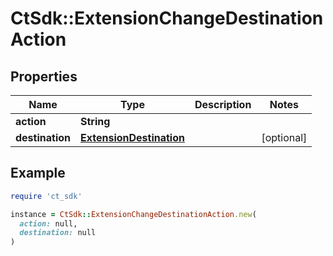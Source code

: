# CtSdk::ExtensionChangeDestinationAction

## Properties

| Name | Type | Description | Notes |
| ---- | ---- | ----------- | ----- |
| **action** | **String** |  |  |
| **destination** | [**ExtensionDestination**](ExtensionDestination.md) |  | [optional] |

## Example

```ruby
require 'ct_sdk'

instance = CtSdk::ExtensionChangeDestinationAction.new(
  action: null,
  destination: null
)
```

